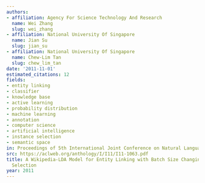 ```yaml
---
authors:
- affiliation: Agency For Science Technology And Research
  name: Wei Zhang
  slug: wei_zhang
- affiliation: National University Of Singapore
  name: Jian Su
  slug: jian_su
- affiliation: National University Of Singapore
  name: Chew-Lim Tan
  slug: chew_lim_tan
date: '2011-11-01'
estimated_citations: 12
fields:
- entity linking
- classifier
- knowledge base
- active learning
- probability distribution
- machine learning
- annotation
- computer science
- artificial intelligence
- instance selection
- semantic space
in: Proceedings of 5th International Joint Conference on Natural Language Processing
src: https://aclweb.org/anthology/I/I11/I11-1063.pdf
title: A Wikipedia-LDA Model for Entity Linking with Batch Size Changing Instance
  Selection
year: 2011
---
```


